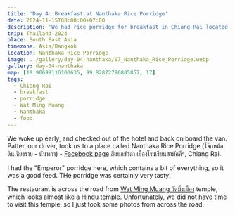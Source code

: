 ```yaml
---
title: 'Day 4: Breakfast at Nanthaka Rice Porridge'
date: 2024-11-15T08:00:00+07:00
description: 'We had rice porridge for breakfast in Chiang Rai located opposite the Wat Ming Mueang'
trip: Thailand 2024
place: South East Asia
timezone: Asia/Bangkok
location: Nanthaka Rice Porridge
image: ../gallery/day-04-nanthaka/07_Nanthaka_Rice_Porridge.webp
gallery: day-04-nanthaka
map: [19.90699116100635, 99.82872790805857, 17]
tags:
  - Chiang Rai
  - breakfast
  - porridge
  - Wat Ming Muang
  - Nanthaka
  - food
---
```


We woke up early, and checked out of the hotel and back on board the van. Patter, our driver, took us to a place called Nanthaka Rice Porridge (โจ๊กหม้อดินเชียงราย - นันทกา) - [Facebook page](https://www.facebook.com/JokeMorDin) สี่แยกขัวดำ เยื้องโรงเรียนสามัคคีฯ, Chiang Rai.

I had the "Emperor" porridge here, which contains a bit of everything, so it was a good feed. THe porridge was certainly very tasty!

The restaurant is across the road from [Wat Ming Muang วัดมิ่งเมือง](https://www.templeseeker.com/wat-ming-muang-elephant-temple-chiang-rai/) temple, which looks almost like a Hindu temple. Unfortunately, we did not have time to visit this temple, so I just took some photos from across the road.

